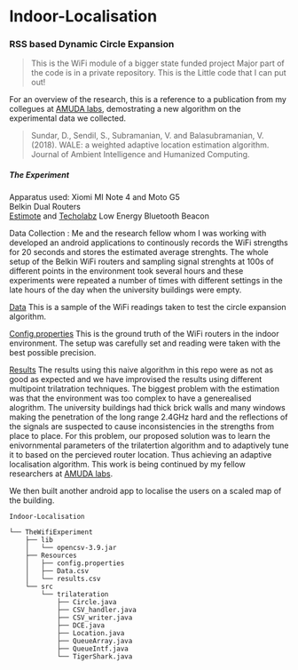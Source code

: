 # Indoor-Localisation 

### RSS based Dynamic Circle Expansion
> This is the WiFi module of a bigger state funded project Major part of the code is in a private repository. This is the Little code that I can put out! 


For an overview of the research, this is a reference to a publication from my collegues at [AMUDA labs](https://www.amrita.edu/school/engineering/coimbatore/computer-science/resources/amuda-lab), demostrating a new algorithm on the experimental data we collected. 

>Sundar, D., Sendil, S., Subramanian, V. and Balasubramanian, V. (2018). WALE: a weighted adaptive location estimation algorithm. Journal of Ambient Intelligence and Humanized Computing.

##### The Experiment 

Apparatus used: 
Xiomi MI Note 4 and Moto G5  
Belkin Dual Routers  
[Estimote](https://estimote.com/) and [Techolabz](http://www.techolabz.com/) Low Energy Bluetooth Beacon

Data Collection : Me and the research fellow whom I was working with developed an android applications to continously records the WiFi strengths for 20 seconds and stores the estimated average strenghts. The whole setup of the Belkin WiFi routers and sampling signal strenghts at 100s of different points in the environment took several hours and these experiments were repeated a number of times with different settings in the late hours of the day when the university buildings were empty. 

[Data](https://github.com/bsridatta/Indoor-Localisation/blob/master/TheWifiExperiment/Resources/Data.csv)
This is a sample of the WiFi readings taken to test the circle expansion algorithm.

[Config.properties](https://github.com/bsridatta/Indoor-Localisation/blob/master/TheWifiExperiment/Resources/config.properties)
This is the ground truth of the WiFi routers in the indoor environment. The setup was carefully set and reading were taken with the best possible precision.

[Results](https://github.com/bsridatta/Indoor-Localisation/blob/master/TheWifiExperiment/Resources/results.csv)
The results using this naive algorithm in this repo were as not as good as expected and we have improvised the results using different multipoint trilatration techniques. The biggest problem with the estimation was that the environment was too complex to have a generealised alogrithm. The university buildings had thick brick walls and many windows making the penetration of the long range 2.4GHz hard and the reflections of the signals are suspected to cause inconsistencies in the strengths from place to place. For this problem, our proposed solution was to learn the enivornmental parameters of the trilatertion algorithm and to adaptively tune it to based on the percieved router location. Thus achieving an adaptive localisation algorithm. This work is being continued by my fellow researchers at [AMUDA labs](https://www.amrita.edu/school/engineering/coimbatore/computer-science/resources/amuda-lab).   

We then built another android app to localise the users on a scaled map of the building.


```
Indoor-Localisation

└── TheWifiExperiment
    ├── lib
    │   └── opencsv-3.9.jar
    ├── Resources
    │   ├── config.properties
    │   ├── Data.csv
    │   └── results.csv
    └── src
        └── trilateration
            ├── Circle.java
            ├── CSV_handler.java
            ├── CSV_writer.java
            ├── DCE.java
            ├── Location.java
            ├── QueueArray.java
            ├── QueueIntf.java
            └── TigerShark.java
```

